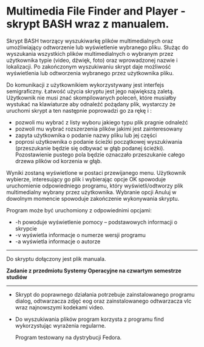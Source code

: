 # Multimedia File Finder and Player - skrypt BASH wraz z manualem.

Skrypt BASH tworzący wyszukiwarkę plików multimedialnych oraz umożliwiający odtworzenie lub wyświetlenie wybranego pliku. Służąc do wyszukania wszystkich plików multimedialnych o wybranym przez użytkownika typie (video, dźwięk, foto) oraz wprowadzonej nazwie i lokalizacji. Po zakończonym wyszukiwaniu skrypt daje możliwość wyświetlenia lub odtworzenia wybranego przez użytkownika pliku. 

Do komunikacji z użytkownikiem wykorzystywany jest interfejs semigraficzny. Łatwość użycia skryptu jest jego największą zaletą. Użytkownik nie musi znać skompilowanych poleceń, które musiałby wystukać na klawiaturze aby odnaleźć pożądany plik, wystarczy że uruchomi skrypt a ten następnie poprowadzi go za rękę i :
- pozwoli mu wybrać z listy wyboru jakiego typu plik pragnie odnaleźć
- pozwoli mu wybrać rozszerzenia plików jakimi jest zainteresowany
- zapyta użytkownika o podanie nazwy pliku lub jej części
- poprosi użytkownika o podanie ścieżki początkowej wyszukiwania (przeszukanie będzie się odbywać w głąb podanej ścieżki). Pozostawienie pustego pola będzie oznaczało przeszukanie całego drzewa plików od korzenia w głąb.

Wyniki zostaną wyświetlone w postaci przewijanego menu. Użytkownik wybierze, interesujący go plik i wybierając opcje OK spowoduje uruchomienie odpowiedniego programu, który wyświetli/odtworzy plik multimedialny wybrany przez użytkownika. Wybranie opcji Anuluj w dowolnym momencie spowoduje zakończenie wykonywania skryptu.

Program może być uruchomiony z odpowiednimi opcjami:
- -h	powoduje wyświetlenie pomocy – podstawowych informacji o skrypcie
- -v	wyświetla informacje o numerze wersji programu
- -a	wyświetla informacje o autorze

---

Do skryptu dołączony jest plik manuala.

**Zadanie  z przedmiotu Systemy Operacyjne na czwartym semestrze studiów**

---

- Skrypt do poprawnego działania potrzebuje zainstalowanego programu dialog, odtwarzacza zdjęć eog oraz zainstalowanego odtwarzacza vlc wraz najnowszymi kodekami video.
- Do wyszukiwania plików program korzysta z programu find wykorzystując wyrażenia regularne.

    Program testowany na dystrybucji Fedora.
